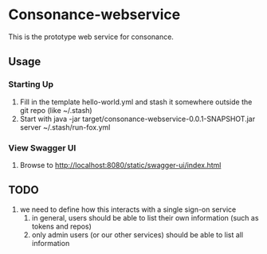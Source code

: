# Consonance-webservice

This is the prototype web service for consonance. 

## Usage

### Starting Up

1. Fill in the template hello-world.yml and stash it somewhere outside the git repo (like ~/.stash)
2. Start with java -jar target/consonance-webservice-0.0.1-SNAPSHOT.jar server ~/.stash/run-fox.yml

### View Swagger UI

1. Browse to [http://localhost:8080/static/swagger-ui/index.html](http://localhost:8080/static/swagger-ui/index.html)

## TODO

1. we need to define how this interacts with a single sign-on service
   1. in general, users should be able to list their own information (such as tokens and repos)
   2. only admin users (or our other services) should be able to list all information  
